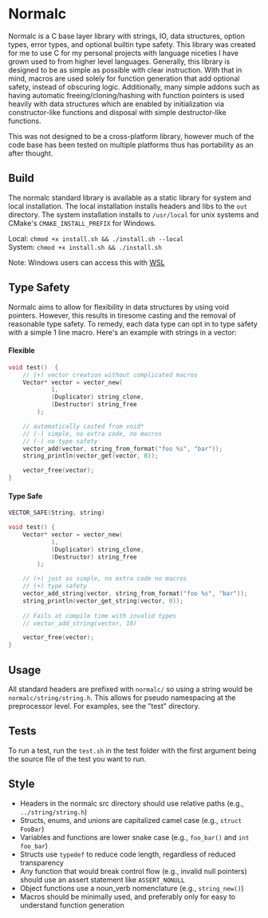 ﻿# Normalc

Normalc is a C base layer library with strings, IO, data structures, option types, error types, and optional builtin type safety.
This library was created for me to use C for my personal projects with language niceties I have grown used to from
higher level languages. Generally, this library is designed to be as simple as possible with clear instruction.
With that in mind, macros are used solely for function generation that add optional safety, instead of obscuring logic.
Additionally, many simple addons such as having automatic freeing/cloning/hashing with function pointers is used heavily with data
structures which are enabled by initialization via constructor-like functions and disposal with simple destructor-like functions.  

This was not designed to be a cross-platform library, however much of the code base has been tested on multiple platforms thus
has portability as an after thought.

## Build

The normalc standard library is available as a static library for system and local installation.
The local installation installs headers and libs to the `out` directory. 
The system installation installs to `/usr/local` for unix systems and CMake's `CMAKE_INSTALL_PREFIX` for Windows.

Local: `chmod +x install.sh && ./install.sh --local`  
System: `chmod +x install.sh && ./install.sh`  

Note: Windows users can access this with [WSL](https://learn.microsoft.com/en-us/windows/wsl/install)

## Type Safety

Normalc aims to allow for flexibility in data structures by using void pointers. However,
this results in tiresome casting and the removal of reasonable type safety. To remedy, each
data type can opt in to type safety with a simple 1 line macro. Here's an example with strings
in a vector:

#### Flexible
```C
void test()  {
    // (+) vector creation without complicated macros
    Vector* vector = vector_new(
		    1, 
		    (Duplicator) string_clone, 
		    (Destructor) string_free
		);

    // automatically casted from void*
    // (-) simple, no extra code, no macros
    // (-) no type safety
    vector_add(vector, string_from_format("foo %s", "bar"));	
    string_println(vector_get(vector, 0));

    vector_free(vector);
}
```

#### Type Safe
```C
VECTOR_SAFE(String, string)

void test() {
    Vector* vector = vector_new(
		    1, 
		    (Duplicator) string_clone, 
		    (Destructor) string_free
		);

    // (+) just as simple, no extra code no macros
    // (+) type safety
    vector_add_string(vector, string_from_format("foo %s", "bar"));
    string_println(vector_get_string(vector, 0));
    
    // Fails at compile time with invalid types
    // vector_add_string(vector, 10) 

    vector_free(vector);
}
```


## Usage

All standard headers are prefixed with `normalc/` so using a string would be
`normalc/string/string.h`. This allows for pseudo namespacing at the
preprocessor level. For examples, see the "test" directory.

## Tests

To run a test, run the `test.sh` in the test folder with the first argument
being the source file of the test you want to run.

## Style

- Headers in the normalc src directory should use relative paths (e.g., `../string/string.h`)
- Structs, enums, and unions are capitalized camel case (e.g., `struct FooBar`)
- Variables and functions are lower snake case (e.g., `foo_bar()` and `int foo_bar`)
- Structs use `typedef` to reduce code length, regardless of reduced transparency
- Any function that would break control flow (e.g., invalid null pointers) should use an assert statement like `ASSERT_NONULL` 
- Object functions use a noun_verb nomenclature (e.g., `string_new()`)
- Macros should be minimally used, and preferably only for easy to understand function generation


